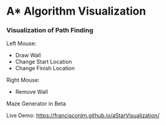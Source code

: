 # A* Algorithm Visualization
### Visualization of Path Finding

Left Mouse: 
- Draw Wall
- Change Start Location
- Change Finish Location

Right Mouse: 
- Remove Wall


Maze Generator in Beta

Live Demo: https://francisconlm.github.io/aStarVisualization/
